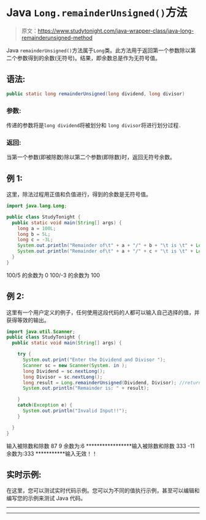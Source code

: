 # Java `Long.remainderUnsigned()`方法

> 原文：<https://www.studytonight.com/java-wrapper-class/java-long-remainderunsigned-method>

Java `remainderUnsigned()`方法属于`Long`类。此方法用于返回第一个参数除以第二个参数得到的余数(无符号)。结果，即余数总是作为无符号值。

## 语法:

```java
public static long remainderUnsigned(long dividend, long divisor)
```

### 参数:

传递的参数将是`long dividend`将被划分和 `long divisor`将进行划分过程`.`

### 返回:

当第一个参数(即被除数)除以第二个参数(即除数)时，返回无符号余数。

## 例 1:

这里，除法过程用正值和负值进行，得到的余数是无符号值。

```java
import java.lang.Long;

public class StudyTonight {
  public static void main(String[] args) {
    long a = 100L;
    long b = 5L;
    long c = -3L;
    System.out.println("Remainder of\t" + a + "/" + b + "\t is \t" + Long.remainderUnsigned(a, b));
    System.out.println("Remainder of\t" + a + "/" + c + "\t is \t" + Long.remainderUnsigned(a, c));
  }
}
```

100/5 的余数为 0
100/-3 的余数为 100

## 例 2:

这里有一个用户定义的例子，任何使用这段代码的人都可以输入自己选择的值，并获得等效的输出。

```java
import java.util.Scanner;
public class StudyTonight {
  public static void main(String[] args) {

    try {
      System.out.print("Enter the Dividend and Divisor ");
      Scanner sc = new Scanner(System. in );
      long Dividend = sc.nextLong();
      long Divisor = sc.nextLong();
      long result = Long.remainderUnsigned(Dividend, Divisor); //return the unsigned remainder       
      System.out.println("Remainder is: " + result);

    }
    catch(Exception e) {
      System.out.println("Invalid Input!!");
    }

  }
}
```

输入被除数和除数 87 9
余数为:6
*****************输入被除数和除数 333 -11
余数为:333
***********输入无效！！

## 实时示例:

在这里，您可以测试实时代码示例。您可以为不同的值执行示例，甚至可以编辑和编写您的示例来测试 Java 代码。

* * *

* * *
